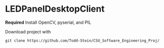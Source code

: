 # LEDPanelDesktopClient
**Required**
Install OpenCV, pyserial, and PIL



Download project with
```
git clone https://github.com/Todd-Stein/CSU_Software_Engineering_Proj/ 
```
